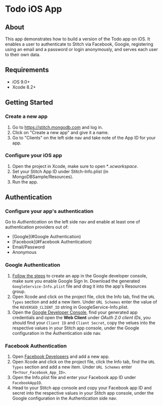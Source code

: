 # Todo iOS App

## About
This app demonstrates how to build a version of the Todo app on iOS. It enables a user to authenticate to Stitch via Facebook, Google, registering using an email and a password or login anonymously, and serves each user to their own data.

## Requirements

- iOS 9.0+
- Xcode 8.2+

## Getting Started

### Create a new app
1. Go to https://stitch.mongodb.com and log in.
2. Click on "Create a new app" and give it a name.
3. Go to "Clients" on the left side nav and take note of the App ID for your app.

### Configure your iOS app
1. Open the project in Xcode, make sure to open **.xcworkspace*.
2. Set your Stitch App ID under Stitch-Info.plist (in MongoDBSample/Resources).
3. Run the app.
 

## Authentication

### Configure your app's authentication
Go to *Authentication* on the left side nav and enable at least one of authentication providers out of:
* [Google](#Google Authentication)
* [Facebook](#Facebook Authentication)
* Email/Password
* Anonymous


### Google Authentication
1. [Follow the steps](https://developers.google.com/identity/sign-in/ios/) to create an app in the Google developer console, make sure you enable Google Sign In. Download the generated `GoogleService-Info.plist` file and drag it into the app's Resources group.
2. Open Xcode and click on the project file, click the Info tab, find the `URL Types` section and add a new item. Under `URL Schemes` enter the value of the `REVERSED_CLIENT_ID` string in GoogleService-Info.plist.
3. Open the [Google Developer Console](https://console.developers.google.com/apis/credentials), find your generated app credentials and open the **Web Client** under *OAuth 2.0 client IDs*, you should find your `Client ID` and `Client Secret`, copy the velues into the respective values in your Stitch app console, under the Google configuration in the Authentication side nav.


### Facebook Authentication
1. Open [Facebook Developers](https://developers.facebook.com/) and add a new app.
2. Open Xcode and click on the project file, click the Info tab, find the `URL Types` section and add a new item. Under `URL Schemes` enter `fb<Your_Facebook_App_ID>`.
3. Open the Info.plist file and enter your Facebook app ID under `FacebookAppID`.
4. Head to your Stitch app console and copy your Facebook app ID and secret into the respective values in your Stitch app console, under the Google configuration in the Authentication side nav.
